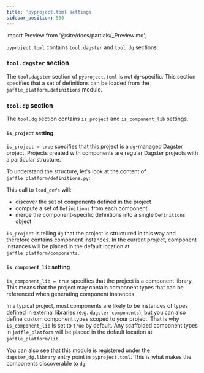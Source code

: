 ```yaml
---
title: 'pyproject.toml settings'
sidebar_position: 500
---
```


import Preview from '@site/docs/partials/\_Preview.md';

<Preview />

`pyproject.toml` contains `tool.dagster` and `tool.dg` sections:

<CodeExample
  path="docs_snippets/docs_snippets/guides/components/index/4-pyproject.toml"
  language="TOML"
  title="jaffle-platform/pyproject.toml"
/>

### `tool.dagster` section

The `tool.dagster` section of `pyproject.toml` is not `dg`-specific. This section specifies that a set of definitions can be loaded from the `jaffle_platform.definitions` module.

### `tool.dg` section

The `tool.dg` section contains `is_project` and `is_component_lib` settings.

#### `is_project` setting

`is_project = true` specifies that this project is a `dg`-managed Dagster project. Projects created with components are regular Dagster projects with a particular structure.

To understand the structure, let's look at the content of `jaffle_platform/definitions.py`:

<CodeExample
  path="docs_snippets/docs_snippets/guides/components/index/5-definitions.py"
  language="Python"
  title="jaffle-platform/jaffle_platform/definitions.py"
/>

This call to `load_defs` will:

- discover the set of components defined in the project
- compute a set of `Definitions` from each component
- merge the component-specific definitions into a single `Definitions` object

`is_project` is telling `dg` that the project is structured in this way and therefore contains component instances. In the current project, component instances will be placed in the default location at `jaffle_platform/components`.

#### `is_component_lib` setting

`is_component_lib = true` specifies that the project is a component library. This means that the project may contain component types that can be referenced when generating component instances.

In a typical project, most components are likely to be instances of types defined in external libraries (e.g. `dagster-components`), but you can also define custom component types scoped to your project. That is why `is_component_lib` is set to `true` by default. Any scaffolded component types in `jaffle_platform` will be placed in the default location at `jaffle_platform/lib`.

You can also see that this module is registered under the `dagster_dg.library` entry point in `pyproject.toml`. This is what makes the components discoverable to `dg`:

<CodeExample
  path="docs_snippets/docs_snippets/guides/components/index/6-pyproject.toml"
  language="TOML"
  title="jaffle-platform/pyproject.toml"
/>
